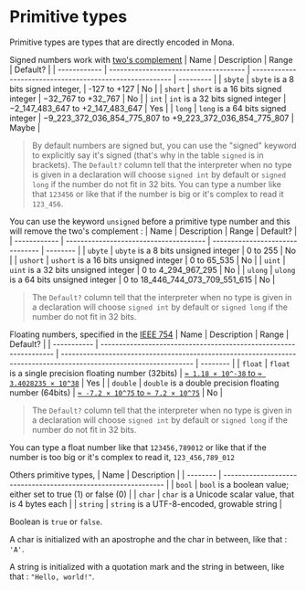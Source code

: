 # Primitive types

Primitive types are types that are directly encoded in Mona.

Signed numbers work with [two's complement](https://en.wikipedia.org/wiki/Two%27s_complement)
|     Name     |            Description                |                           Range                          | Default?  |
| ------------ | ------------------------------------- | -------------------------------------------------------- | --------- |
|    `sbyte`   | `sbyte` is a 8 bits signed integer,   | -127 to +127                                             |     No    |
|    `short`   | `short` is a 16 bits signed integer   | −32_767 to +32_767                                       |     No    |
|     `int`    | `int` is a 32 bits signed integer     | −2_147_483_647 to +2_147_483_647                         |    Yes    |
|     `long`   | `long` is a 64 bits signed integer    | −9_223_372_036_854_775_807 to +9_223_372_036_854_775_807 |   Maybe   |
> By default numbers are signed but, you can use the "signed" keyword to explicitly say it's signed (that's why in the table `signed` is in brackets).
> The `Default?` column tell that the interpreter when no type is given in a declaration will choose `signed int` by default or `signed long` if the number do not fit in 32 bits.
You can type a number like that `123456` or like that if the number is big or it's complex to read it `123_456`.

You can use the keyword `unsigned` before a primitive type number and this will remove the two's complement :
|      Name    |            Description                 |              Range              | Default? |
| ------------ | -------------------------------------- | ------------------------------- | -------- |
|   `ubyte`    | `ubyte` is a 8 bits unsigned integer   | 0 to 255                        |    No    |
|   `ushort`   | `ushort` is a 16 bits unsigned integer | 0 to 65_535                     |    No    |
|    `uint`    | `uint` is a 32 bits unsigned integer   | 0 to 4_294_967_295              |    No    |
|   `ulong`    | `ulong` is a 64 bits unsigned integer  | 0 to 18_446_744_073_709_551_615 |    No    |
> The `Default?` column tell that the interpreter when no type is given in a declaration will choose `signed int` by default or `signed long` if the number do not fit in 32 bits.

Floating numbers, specified in the [IEEE 754](https://en.wikipedia.org/wiki/IEEE_754) 
|     Name    |                             Description                           |                                                        Range                                                       | Default? |
| ----------- | ----------------------------------------------------------------- | ------------------------------------------------------------------------------------------------------------------ | -------- |
|    `float`  | `float` is a single precision floating number (32bits)            | [`≈ 1.18 × 10^-38` to `≈ 3.4028235 × 10^38`](https://en.wikipedia.org/wiki/Single-precision_floating-point_format) |    Yes   |
|   `double`  | `double` is a double precision floating number (64bits)           | [`≈ -7.2 × 10^75` to `≈ 7.2 × 10^75`](https://en.wikipedia.org/wiki/Double-precision_floating-point_format)        |    No    |
> The `Default?` column tell that the interpreter when no type is given in a declaration will choose `signed int` by default or `signed long` if the number do not fit in 32 bits.

You can type a float number like that `123456,789012` or like that if the number is too big or it's complex to read it, `123_456,789_012`

Others primitive types,
|   Name   |                           Description                          |
| -------- | -------------------------------------------------------------- |
|  `bool`  | `bool` is a boolean value; either set to true (1) or false (0) |
|  `char`  | `char` is a Unicode scalar value, that is 4 bytes each         |
| `string` | `string` is a UTF-8-encoded, growable string                   | 

Boolean is `true` or `false`.

A char is initialized with an apostrophe and the char in between, like that : `'A'`.

A string is initialized with a quotation mark and the string in between, like that : `"Hello, world!"`.
